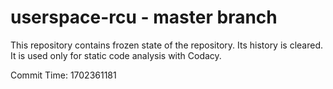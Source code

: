 # userspace-rcu - master branch

This repository contains frozen state of the repository.
Its history is cleared. It is used only for static code
analysis with Codacy.

Commit Time: 1702361181